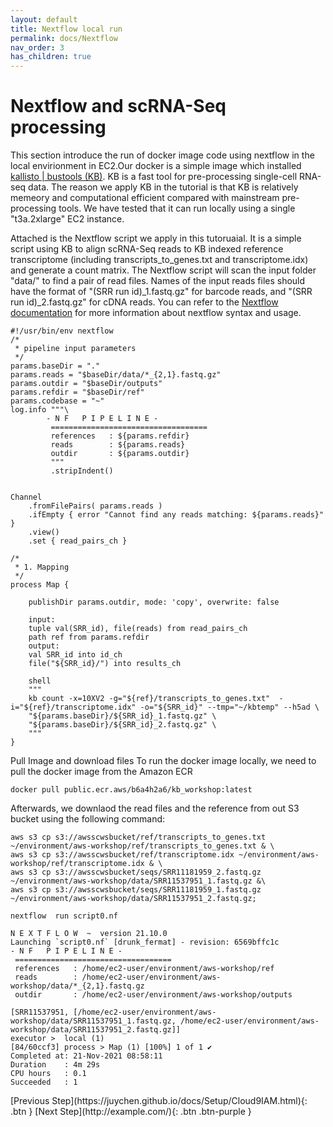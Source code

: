 ```yaml
---
layout: default
title: Nextflow local run
permalink: docs/Nextflow
nav_order: 3
has_children: true
---
```

# Nextflow and scRNA-Seq processing
This section introduce the run of docker image code using nextflow in the local envirionment in EC2.Our docker is a simple image which installed [kallisto | bustools (KB)](https://www.kallistobus.tools). KB is a fast tool for pre-processing single-cell RNA-seq data. The reason we apply KB in the tutorial is that KB is relatively memeory and computational efficient compared with mainstream pre-processing tools. We have tested that it can run locally using a single "t3a.2xlarge" EC2 instance.

Attached is the Nextflow script we apply in this tutoruaial. It is a simple script using KB to align scRNA-Seq reads to KB indexed reference transcriptome (including transcripts_to_genes.txt and transcriptome.idx) and generate a count matrix. The Nextflow script will scan the input folder "data/" to find a pair of read files. Names of the input reads files should have the format of "(SRR run id)_1.fastq.gz" for barcode reads, and "(SRR run id)_2.fastq.gz" for cDNA reads. You can refer to the [Nextflow documentation](https://www.nextflow.io/docs/latest/getstarted.html) for more information about nextflow syntax and usage.



```shell
#!/usr/bin/env nextflow
/*
 * pipeline input parameters
 */
params.baseDir = "."
params.reads = "$baseDir/data/*_{2,1}.fastq.gz" 
params.outdir = "$baseDir/outputs"
params.refdir = "$baseDir/ref"
params.codebase = "~"
log.info """\
        - N F   P I P E L I N E -
         ===================================
         references   : ${params.refdir}
         reads        : ${params.reads}
         outdir       : ${params.outdir}
         """
         .stripIndent()


Channel
    .fromFilePairs( params.reads )
    .ifEmpty { error "Cannot find any reads matching: ${params.reads}" }
    .view()
    .set { read_pairs_ch }

/*
 * 1. Mapping
 */
process Map {
    
    publishDir params.outdir, mode: 'copy', overwrite: false

    input:
    tuple val(SRR_id), file(reads) from read_pairs_ch
    path ref from params.refdir
    output:
    val SRR_id into id_ch
    file("${SRR_id}/") into results_ch

    shell
    """
    kb count -x=10XV2 -g="${ref}/transcripts_to_genes.txt"  -i="${ref}/transcriptome.idx" -o="${SRR_id}" --tmp="~/kbtemp" --h5ad \
    "${params.baseDir}/${SRR_id}_1.fastq.gz" \
    "${params.baseDir}/${SRR_id}_2.fastq.gz" \
    """
}
```

Pull Image and download files
To run the docker image locally, we need to pull the docker image from the Amazon ECR 

```shell
docker pull public.ecr.aws/b6a4h2a6/kb_workshop:latest
```

Afterwards, we downlaod the read files and the reference from out S3 bucket using the following command:
```shell
aws s3 cp s3://awsscwsbucket/ref/transcripts_to_genes.txt ~/environment/aws-workshop/ref/transcripts_to_genes.txt & \
aws s3 cp s3://awsscwsbucket/ref/transcriptome.idx ~/environment/aws-workshop/ref/transcriptome.idx & \
aws s3 cp s3://awsscwsbucket/seqs/SRR11181959_2.fastq.gz ~/environment/aws-workshop/data/SRR11537951_1.fastq.gz &\
aws s3 cp s3://awsscwsbucket/seqs/SRR11181959_1.fastq.gz ~/environment/aws-workshop/data/SRR11537951_2.fastq.gz;
```

``` shell
nextflow  run script0.nf  
``` 

``` shell
N E X T F L O W  ~  version 21.10.0
Launching `script0.nf` [drunk_fermat] - revision: 6569bffc1c
- N F   P I P E L I N E -
 ===================================
 references   : /home/ec2-user/environment/aws-workshop/ref
 reads        : /home/ec2-user/environment/aws-workshop/data/*_{2,1}.fastq.gz
 outdir       : /home/ec2-user/environment/aws-workshop/outputs

[SRR11537951, [/home/ec2-user/environment/aws-workshop/data/SRR11537951_1.fastq.gz, /home/ec2-user/environment/aws-workshop/data/SRR11537951_2.fastq.gz]]
executor >  local (1)
[84/60ccf3] process > Map (1) [100%] 1 of 1 ✔
Completed at: 21-Nov-2021 08:58:11
Duration    : 4m 29s
CPU hours   : 0.1
Succeeded   : 1
```

<div class="code-example" markdown="1">
[Previous Step](https://juychen.github.io/docs/Setup/Cloud9IAM.html){: .btn }
[Next Step](http://example.com/){: .btn .btn-purple }
</div>